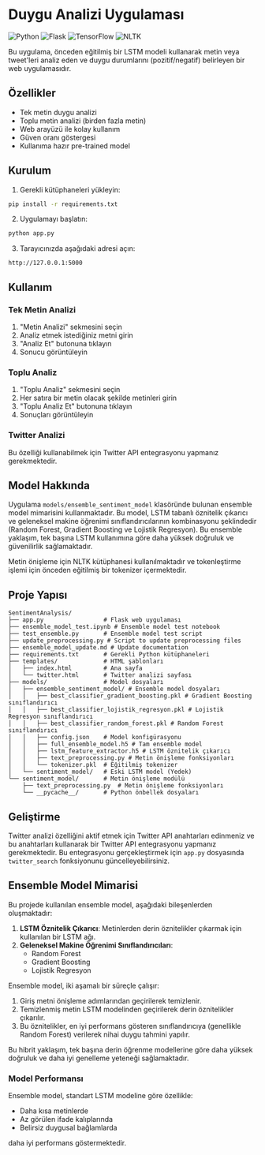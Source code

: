 # Duygu Analizi Uygulaması

![Python](https://img.shields.io/badge/python-v3.9+-blue.svg)
![Flask](https://img.shields.io/badge/flask-v2.0+-green.svg)
![TensorFlow](https://img.shields.io/badge/tensorflow-v2.9+-orange.svg)
![NLTK](https://img.shields.io/badge/nltk-v3.6+-yellow.svg)

Bu uygulama, önceden eğitilmiş bir LSTM modeli kullanarak metin veya tweet'leri analiz eden ve duygu durumlarını (pozitif/negatif) belirleyen bir web uygulamasıdır.

## Özellikler

- Tek metin duygu analizi
- Toplu metin analizi (birden fazla metin)
- Web arayüzü ile kolay kullanım
- Güven oranı göstergesi
- Kullanıma hazır pre-trained model

## Kurulum

1. Gerekli kütüphaneleri yükleyin:

```bash
pip install -r requirements.txt
```

2. Uygulamayı başlatın:

```bash
python app.py
```

3. Tarayıcınızda aşağıdaki adresi açın:

```
http://127.0.0.1:5000
```

## Kullanım

### Tek Metin Analizi

1. "Metin Analizi" sekmesini seçin
2. Analiz etmek istediğiniz metni girin
3. "Analiz Et" butonuna tıklayın
4. Sonucu görüntüleyin

### Toplu Analiz

1. "Toplu Analiz" sekmesini seçin
2. Her satıra bir metin olacak şekilde metinleri girin
3. "Toplu Analiz Et" butonuna tıklayın
4. Sonuçları görüntüleyin

### Twitter Analizi

Bu özelliği kullanabilmek için Twitter API entegrasyonu yapmanız gerekmektedir.

## Model Hakkında

Uygulama `models/ensemble_sentiment_model` klasöründe bulunan ensemble model mimarisini kullanmaktadır. Bu model, LSTM tabanlı öznitelik çıkarıcı ve geleneksel makine öğrenimi sınıflandırıcılarının kombinasyonu şeklindedir (Random Forest, Gradient Boosting ve Lojistik Regresyon). Bu ensemble yaklaşım, tek başına LSTM kullanımına göre daha yüksek doğruluk ve güvenilirlik sağlamaktadır.

Metin önişleme için NLTK kütüphanesi kullanılmaktadır ve tokenleştirme işlemi için önceden eğitilmiş bir tokenizer içermektedir.

## Proje Yapısı

```
SentimentAnalysis/
├── app.py                 # Flask web uygulaması
├── ensemble_model_test.ipynb # Ensemble model test notebook
├── test_ensemble.py       # Ensemble model test script
├── update_preprocessing.py # Script to update preprocessing files
├── ensemble_model_update.md # Update documentation
├── requirements.txt       # Gerekli Python kütüphaneleri
├── templates/             # HTML şablonları
│   ├── index.html         # Ana sayfa
│   └── twitter.html       # Twitter analizi sayfası
├── models/                # Model dosyaları
│   ├── ensemble_sentiment_model/ # Ensemble model dosyaları
│   │   ├── best_classifier_gradient_boosting.pkl # Gradient Boosting sınıflandırıcı
│   │   ├── best_classifier_lojistik_regresyon.pkl # Lojistik Regresyon sınıflandırıcı
│   │   ├── best_classifier_random_forest.pkl # Random Forest sınıflandırıcı 
│   │   ├── config.json    # Model konfigürasyonu
│   │   ├── full_ensemble_model.h5 # Tam ensemble model
│   │   ├── lstm_feature_extractor.h5 # LSTM öznitelik çıkarıcı
│   │   ├── text_preprocessing.py # Metin önişleme fonksiyonları
│   │   └── tokenizer.pkl  # Eğitilmiş tokenizer
│   └── sentiment_model/   # Eski LSTM model (Yedek)
└── sentiment_model/       # Metin önişleme modülü
    ├── text_preprocessing.py  # Metin önişleme fonksiyonları
    └── __pycache__/       # Python önbellek dosyaları
```

## Geliştirme

Twitter analizi özelliğini aktif etmek için Twitter API anahtarları edinmeniz ve bu anahtarları kullanarak bir Twitter API entegrasyonu yapmanız gerekmektedir. Bu entegrasyonu gerçekleştirmek için `app.py` dosyasında `twitter_search` fonksiyonunu güncelleyebilirsiniz.

## Ensemble Model Mimarisi

Bu projede kullanılan ensemble model, aşağıdaki bileşenlerden oluşmaktadır:

1. **LSTM Öznitelik Çıkarıcı**: Metinlerden derin öznitelikler çıkarmak için kullanılan bir LSTM ağı.
2. **Geleneksel Makine Öğrenimi Sınıflandırıcıları**:
   - Random Forest
   - Gradient Boosting
   - Lojistik Regresyon

Ensemble model, iki aşamalı bir süreçle çalışır:
1. Giriş metni önişleme adımlarından geçirilerek temizlenir.
2. Temizlenmiş metin LSTM modelinden geçirilerek derin öznitelikler çıkarılır.
3. Bu öznitelikler, en iyi performans gösteren sınıflandırıcıya (genellikle Random Forest) verilerek nihai duygu tahmini yapılır.

Bu hibrit yaklaşım, tek başına derin öğrenme modellerine göre daha yüksek doğruluk ve daha iyi genelleme yeteneği sağlamaktadır.

### Model Performansı

Ensemble model, standart LSTM modeline göre özellikle:
- Daha kısa metinlerde
- Az görülen ifade kalıplarında
- Belirsiz duygusal bağlamlarda

daha iyi performans göstermektedir.
